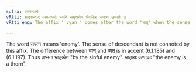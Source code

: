 ```yaml
---
sutra: व्यन्सपत्ने
vRtti: भ्रातृशब्दाद् व्यन्प्रत्ययो भवति समुदायेन चेदमित्रः सपत्न उच्यते ॥
vRtti_eng: The affix '_vyan_' comes after the word 'भ्रातृ' when the sense is that of 'an enemy'.

---
```

The word सपत्न means 'enemy'. The sense of descendant is not connoted by this affix. The difference between व्यन् and व्यत् is in accent (6.1.185) and (6.1.197). Thus पाप्मना भ्रातृव्येण "by the sinful enemy". भ्रातृव्यः कण्टकः "the enemy is a thorn".
